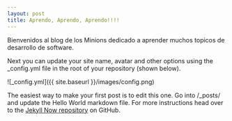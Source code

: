 ```yaml
---
layout: post
title: Aprendo, Aprendo, Aprendo!!!!
---
```


Bienvenidos al blog de los Minions dedicado a aprender muchos topicos de desarrollo de software.



Next you can update your site name, avatar and other options using the _config.yml file in the root of your repository (shown below).

![_config.yml]({{ site.baseurl }}/images/config.png)

The easiest way to make your first post is to edit this one. Go into /_posts/ and update the Hello World markdown file. For more instructions head over to the [Jekyll Now repository](https://github.com/barryclark/jekyll-now) on GitHub.
